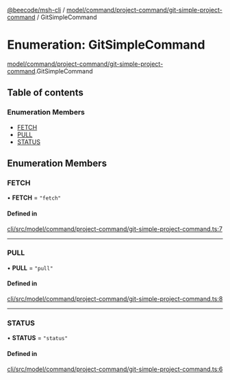 [@beecode/msh-cli](../README.md) / [model/command/project-command/git-simple-project-command](../modules/model_command_project_command_git_simple_project_command.md) / GitSimpleCommand

# Enumeration: GitSimpleCommand

[model/command/project-command/git-simple-project-command](../modules/model_command_project_command_git_simple_project_command.md).GitSimpleCommand

## Table of contents

### Enumeration Members

- [FETCH](model_command_project_command_git_simple_project_command.GitSimpleCommand.md#fetch)
- [PULL](model_command_project_command_git_simple_project_command.GitSimpleCommand.md#pull)
- [STATUS](model_command_project_command_git_simple_project_command.GitSimpleCommand.md#status)

## Enumeration Members

### FETCH

• **FETCH** = ``"fetch"``

#### Defined in

[cli/src/model/command/project-command/git-simple-project-command.ts:7](https://github.com/beecode-rs/msh-cli/blob/816f38b/src/model/command/project-command/git-simple-project-command.ts#L7)

___

### PULL

• **PULL** = ``"pull"``

#### Defined in

[cli/src/model/command/project-command/git-simple-project-command.ts:8](https://github.com/beecode-rs/msh-cli/blob/816f38b/src/model/command/project-command/git-simple-project-command.ts#L8)

___

### STATUS

• **STATUS** = ``"status"``

#### Defined in

[cli/src/model/command/project-command/git-simple-project-command.ts:6](https://github.com/beecode-rs/msh-cli/blob/816f38b/src/model/command/project-command/git-simple-project-command.ts#L6)
